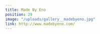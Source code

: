 ```yaml
---
title: Made By Eno
position: 29
image: "/uploads/gallery__madebyeno.jpg"
link: http://www.madebyeno.com/
---
```


